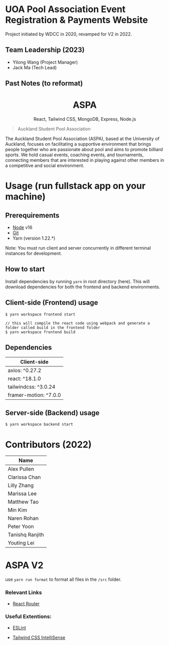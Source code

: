 # UOA Pool Association Event Registration & Payments Website
Project initiated by WDCC in 2020, revamped for V2 in 2022.

## Team Leadership (2023)

- Yilong Wang (Project Manager)
- Jack Ma (Tech Lead)

## Past Notes (to reformat)

<h1 align="center">
ASPA 
</h1>
<p align="center">
React, Tailwind CSS, MongoDB, Express, Node.js
</p>



> Auckland Student Pool Association

The Auckland Student Pool Association (ASPA), based at the University of Auckland, focuses on facilitating a supportive environment that brings people together who are passionate about pool and aims to promote billiard sports. We hold casual events, coaching events, and tournaments, connecting members that are interested in playing against other members in a competitive and social environment.

# Usage (run fullstack app on your machine)

## Prerequirements

- [Node](https://nodejs.org/en/download/) v16
- [Git](https://git-scm.com/downloads)
- Yarn (version 1.22.*)


Note: You must run client and server concurrently in different terminal instances for development.

## How to start

Install dependencies by running `yarn` in root directory (here). This will download dependencies
for both the frontend and backend environments. 

## Client-side (Frontend) usage

```terminal
$ yarn workspace frontend start

// this will compile the react code using webpack and generate a folder called build in the frontend folder
$ yarn workspace frontend build 
```

## Dependencies

| Client-side                   | 
| ----------------------------- |
| axios: ^0.27.2              | 
| react: ^18.1.0              |
| tailwindcss: ^3.0.24     |
| framer-motion: ^7.0.0  |
   

## Server-side (Backend) usage

```terminal
$ yarn workspace backend start
```

# Contributors (2022)

| Name     |
| ---      |
| Alex Pullen     |
| Clarissa Chan |
| Lilly Zhang      |
| Marissa Lee   |
| Matthew Tao  |
| Min Kim   |
| Naren Rohan   |
| Peter Yoon   |
| Tanishq Ranjith   |
| Youting Lei  |


# ASPA V2

use `yarn run format` to format all files in the `/src` folder.

### Relevant Links

- [React Router](https://reactrouter.com/)

### Useful Extentions:

- [ESLint](https://marketplace.visualstudio.com/items?itemName=dbaeumer.vscode-eslint)

- [Tailwind CSS IntelliSense](https://marketplace.visualstudio.com/items?itemName=bradlc.vscode-tailwindcss)

